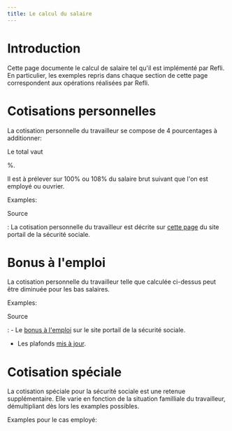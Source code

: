 ```yaml
---
title: Le calcul du salaire
---
```


# Introduction

Cette page documente le calcul de salaire tel qu'il est implémenté par Refli.
En particulier, les exemples repris dans chaque section de cette page
correspondent aux opérations réalisées par Refli.

# Cotisations personnelles

La cotisation personnelle du travailleur se compose de 4 pourcentages à
additionner:

<!--# include virtual="/partials/fr/tables/personal-contributions" -->

Le total vaut
<!--# include virtual="/partials/fr/numbers/personal-contributions-ratio" -->%.
Il est à prélever sur 100% ou 108% du salaire brut suivant que l'on
est employé ou ouvrier.

Examples:

<!--# include virtual="/partials/fr/tables/personal-contributions-examples" -->


Source

:  La cotisation personnelle du travailleur est décrite sur [cette
page](https://www.socialsecurity.be/employer/instructions/dmfa/fr/latest/instructions/socialsecuritycontributions/contributions.html)
   du site portail de la sécurité sociale.

# Bonus à l'emploi

La cotisation personnelle du travailleur telle que calculée ci-dessus peut être
diminuée pour les bas salaires.

Examples:

<!--# include virtual="/partials/fr/tables/employment-bonus-examples" -->

Source

: - Le [bonus à
l'emploi](https://www.socialsecurity.be/employer/instructions/dmfa/fr/latest/instructions/deductions/workers_reductions/workbonus.html)
    sur le site portail de la sécurité sociale.
 - Les plafonds [mis à
   jour](https://www.socialsecurity.be/employer/instructions/dmfa/fr/latest/intermediates#bonus-a-l-emploi-plafonds).

# Cotisation spéciale

La cotisation spéciale pour la sécurité sociale est une retenue supplémentaire.
Elle varie en fonction de la situation familliale du travailleur, démultipliant
dès lors les examples possibles.

Examples pour le cas employé:

<!--# include virtual="/partials/fr/tables/special-contributions-examples" -->

